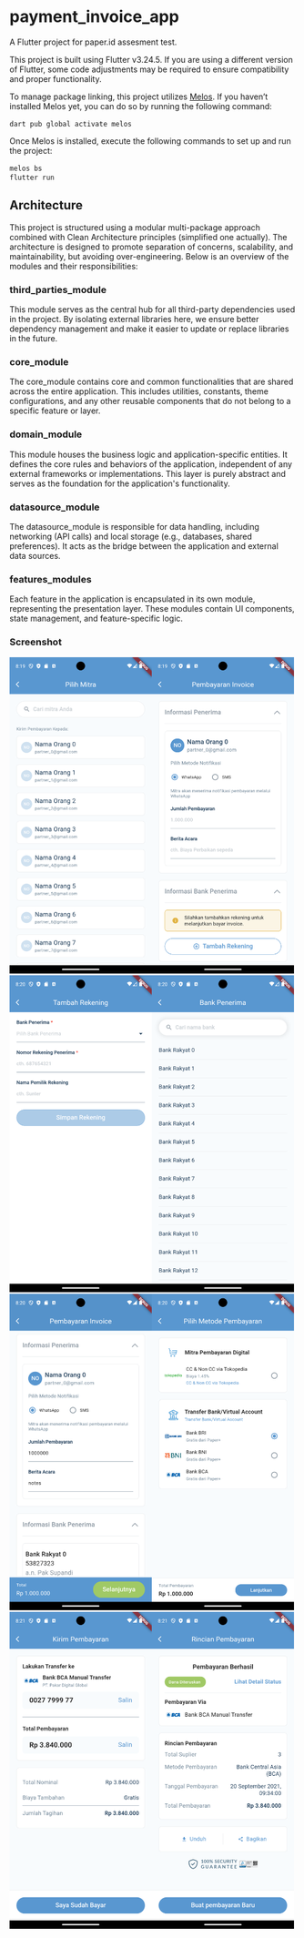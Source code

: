 # payment_invoice_app

A Flutter project for paper.id assesment test.


This project is built using Flutter v3.24.5. If you are using a different version of Flutter, some code adjustments may be required to ensure compatibility and proper functionality.

To manage package linking, this project utilizes [Melos](https://melos.invertase.dev/~melos-latest). If you haven’t installed Melos yet, you can do so by running the following command:

```
dart pub global activate melos
```
Once Melos is installed, execute the following commands to set up and run the project:

```
melos bs
flutter run
```

## Architecture

This project is structured using a modular multi-package approach combined with Clean Architecture principles (simplified one actually). The architecture is designed to promote separation of concerns, scalability, and maintainability, but avoiding over-engineering. Below is an overview of the modules and their responsibilities:

### third_parties_module
This module serves as the central hub for all third-party dependencies used in the project. By isolating external libraries here, we ensure better dependency management and make it easier to update or replace libraries in the future.

### core_module
The core_module contains core and common functionalities that are shared across the entire application. This includes utilities, constants, theme configurations, and any other reusable components that do not belong to a specific feature or layer.

### domain_module
This module houses the business logic and application-specific entities. It defines the core rules and behaviors of the application, independent of any external frameworks or implementations. This layer is purely abstract and serves as the foundation for the application's functionality.

### datasource_module
The datasource_module is responsible for data handling, including networking (API calls) and local storage (e.g., databases, shared preferences). It acts as the bridge between the application and external data sources.

### features_modules
Each feature in the application is encapsulated in its own module, representing the presentation layer. These modules contain UI components, state management, and feature-specific logic. 

### Screenshot
<img src="./screenshot/1.png" width="250" /><img src="./screenshot/2.png" width="250" /><img src="./screenshot/3.png" width="250" /><img src="./screenshot/4.png" width="250" />
<img src="./screenshot/5.png" width="250" /><img src="./screenshot/6.png" width="250" /><img src="./screenshot/7.png" width="250" /><img src="./screenshot/8.png" width="250" />
